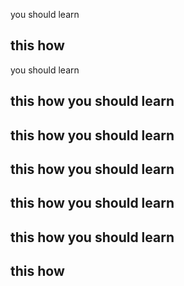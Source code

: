 you should learn
## this how   
you should learn
## this how you should learn
## this how you should learn
## this how you should learn
## this how you should learn
## this how you should learn
## this how 